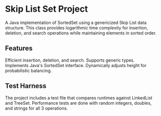 # Skip List Set Project
A Java implementation of SortedSet using a genericized Skip List data structure. This class provides logarithmic time complexity for insertion, deletion, and search operations while maintaining elements in sorted order.

## Features
Efficient insertion, deletion, and search.
Supports generic types.
Implements Java's SortedSet interface.
Dynamically adjusts height for probabilistic balancing. 

## Test Harness
The project includes a test file that compares runtimes against LinkedList and TreeSet. Performance tests are done with random integers, doubles, and strings for all 3 operations.
